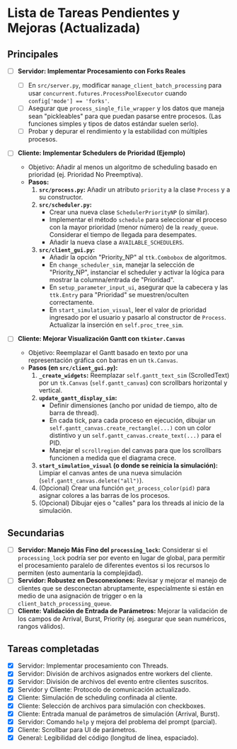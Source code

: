 # Lista de Tareas Pendientes y Mejoras (Actualizada)


## Principales 

-   [ ] **Servidor: Implementar Procesamiento con Forks Reales**
    -   [ ] En `src/server.py`, modificar `manage_client_batch_processing` para usar `concurrent.futures.ProcessPoolExecutor` cuando `config['mode'] == 'forks'`.
    -   [ ] Asegurar que `process_single_file_wrapper` y los datos que maneja sean "pickleables" para que puedan pasarse entre procesos. (Las funciones simples y tipos de datos estándar suelen serlo).
    -   [ ] Probar y depurar el rendimiento y la estabilidad con múltiples procesos.

-   [ ] **Cliente: Implementar Schedulers de Prioridad (Ejemplo)**
    *   Objetivo: Añadir al menos un algoritmo de scheduling basado en prioridad (ej. Prioridad No Preemptiva).
    *   **Pasos:**
        1.  **`src/process.py`:** Añadir un atributo `priority` a la clase `Process` y a su constructor.
        2.  **`src/scheduler.py`:**
            *   Crear una nueva clase `SchedulerPriorityNP` (o similar).
            *   Implementar el método `schedule` para seleccionar el proceso con la mayor prioridad (menor número) de la `ready_queue`. Considerar el tiempo de llegada para desempates.
            *   Añadir la nueva clase a `AVAILABLE_SCHEDULERS`.
        3.  **`src/client_gui.py`:**
            *   Añadir la opción "Priority_NP" al `ttk.Combobox` de algoritmos.
            *   En `change_scheduler_sim`, manejar la selección de "Priority_NP", instanciar el scheduler y activar la lógica para mostrar la columna/entrada de "Prioridad".
            *   En `setup_parameter_input_ui`, asegurar que la cabecera y las `ttk.Entry` para "Prioridad" se muestren/oculten correctamente.
            *   En `start_simulation_visual`, leer el valor de prioridad ingresado por el usuario y pasarlo al constructor de `Process`. Actualizar la inserción en `self.proc_tree_sim`.

-   [ ] **Cliente: Mejorar Visualización Gantt con `tkinter.Canvas`**
    *   Objetivo: Reemplazar el Gantt basado en texto por una representación gráfica con barras en un `tk.Canvas`.
    *   **Pasos (en `src/client_gui.py`):**
        1.  **`_create_widgets`:** Reemplazar `self.gantt_text_sim` (ScrolledText) por un `tk.Canvas` (`self.gantt_canvas`) con scrollbars horizontal y vertical.
        2.  **`update_gantt_display_sim`:**
            *   Definir dimensiones (ancho por unidad de tiempo, alto de barra de thread).
            *   En cada tick, para cada proceso en ejecución, dibujar un `self.gantt_canvas.create_rectangle(...)` con un color distintivo y un `self.gantt_canvas.create_text(...)` para el PID.
            *   Manejar el `scrollregion` del canvas para que los scrollbars funcionen a medida que el diagrama crece.
        3.  **`start_simulation_visual` (o donde se reinicia la simulación):** Limpiar el canvas antes de una nueva simulación (`self.gantt_canvas.delete("all")`).
        4.  (Opcional) Crear una función `get_process_color(pid)` para asignar colores a las barras de los procesos.
        5.  (Opcional) Dibujar ejes o "calles" para los threads al inicio de la simulación.

## Secundarias

-   [ ] **Servidor: Manejo Más Fino del `processing_lock`:** Considerar si el `processing_lock` podría ser por evento en lugar de global, para permitir el procesamiento paralelo de diferentes eventos si los recursos lo permiten (esto aumentaría la complejidad).
-   [ ] **Servidor: Robustez en Desconexiones:** Revisar y mejorar el manejo de clientes que se desconectan abruptamente, especialmente si están en medio de una asignación de trigger o en la `client_batch_processing_queue`.
-   [ ] **Cliente: Validación de Entrada de Parámetros:** Mejorar la validación de los campos de Arrival, Burst, Priority (ej. asegurar que sean numéricos, rangos válidos).

## Tareas completadas

-   [X] Servidor: Implementar procesamiento con Threads.
-   [X] Servidor: División de archivos asignados entre workers del cliente.
-   [X] Servidor: División de archivos del evento entre clientes suscritos.
-   [X] Servidor y Cliente: Protocolo de comunicación actualizado.
-   [X] Cliente: Simulación de scheduling confinada al cliente.
-   [X] Cliente: Selección de archivos para simulación con checkboxes.
-   [X] Cliente: Entrada manual de parámetros de simulación (Arrival, Burst).
-   [X] Servidor: Comando `help` y mejora del problema del prompt (parcial).
-   [X] Cliente: Scrollbar para UI de parámetros.
-   [X] General: Legibilidad del código (longitud de línea, espaciado).
